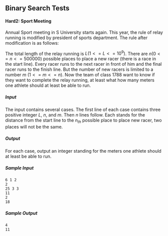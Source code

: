 ## Binary Search Tests

#### Hard2: Sport Meeting

Annual Sport meeting in S University starts again. This year, the rule of relay running is modified by president of sports department. The rule after modification is as follows: 

The total length of the relay running is $L (1<=L<= 10^9)$. There are $n (0<= n <= 500000)$ possible places to place a new racer (there is a race in the start line). Every racer runs to the next racer in front of him and the final racer runs to the finish line. But the number of new racers is limited to a number $m$ $(1<=m<=n)$. Now the team of class 1788 want to know if they want to complete the relay running, at least what how many meters one athlete should at least be able to run. 

##### Input

The input contains several cases. The first line of each case contains three positive integer $L$, $n$, and $m$.  Then $n$ lines follow. Each stands for the distance from the start line to the $n_{th}$ possible place to place new racer, two places will not be the same.

##### Output

For each case, output an integer standing for the meters one athlete should at least be able to run.

##### Sample Input

```
6 1 2
2
25 3 3
11 
2
18
```

##### Sample Output

```
4
11
```


